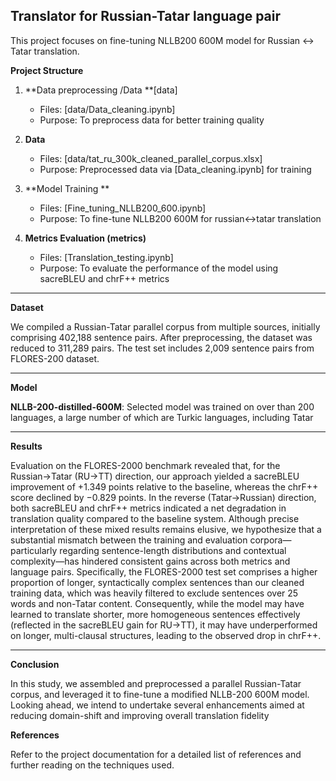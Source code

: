 ## Translator for Russian-Tatar language pair


This project focuses on fine-tuning NLLB200 600M model for Russian ↔ Tatar translation.

**Project Structure**

1. **Data preprocessing /Data **[data]
   - Files: [data/Data_cleaning.ipynb]
   - Purpose: To preprocess data for better training quality

2. **Data**
	- Files: [data/tat_ru_300k_cleaned_parallel_corpus.xlsx]
	- Purpose: Preprocessed data via [Data_cleaning.ipynb] for training

3. **Model Training **
   - Files: [Fine_tuning_NLLB200_600.ipynb]
   - Purpose: To fine-tune NLLB200 600M for russian↔tatar translation
   
4. **Metrics Evaluation (metrics)**
   - Files: [Translation_testing.ipynb]
   - Purpose: To evaluate the performance of the model using sacreBLEU and chrF++ metrics

---
**Dataset**

We compiled a Russian-Tatar parallel corpus from multiple sources, initially comprising 402,188 sentence pairs. After preprocessing, the dataset was reduced to 311,289 pairs. The test set includes 2,009 sentence pairs from FLORES-200 dataset.

---
**Model**

**NLLB-200-distilled-600M**: Selected model was trained on over than 200 languages, a large number of which are Turkic languages, including Tatar

---
**Results**

Evaluation on the FLORES-2000 benchmark revealed that, for the Russian→Tatar (RU→TT) direction, our approach yielded a sacreBLEU improvement of +1.349 points relative to the baseline, whereas the chrF++ score declined by −0.829 points. In the reverse (Tatar→Russian) direction, both sacreBLEU and chrF++ metrics indicated a net degradation in translation quality compared to the baseline system. Although precise interpretation of these mixed results remains elusive, we hypothesize that a substantial mismatch between the training and evaluation corpora—particularly regarding sentence-length distributions and contextual complexity—has hindered consistent gains across both metrics and language pairs. Specifically, the FLORES-2000 test set comprises a higher proportion of longer, syntactically complex sentences than our cleaned training data, which was heavily filtered to exclude sentences over 25 words and non-Tatar content. Consequently, while the model may have learned to translate shorter, more homogeneous sentences effectively (reflected in the sacreBLEU gain for RU→TT), it may have underperformed on longer, multi-clausal structures, leading to the observed drop in chrF++.

---
**Conclusion**

In this study, we assembled and preprocessed a parallel Russian-Tatar corpus, and leveraged it to fine-tune a modified NLLB-200 600M model. Looking ahead, we intend to undertake several enhancements aimed at reducing domain-shift and improving overall translation fidelity

**References**

Refer to the project documentation for a detailed list of references and further reading on the techniques used.
